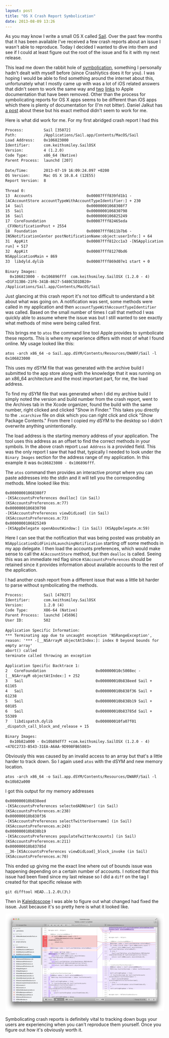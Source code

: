 ```yaml
---
layout: post
title: "OS X Crash Report Symbolication"
date: 2013-08-09 13:26
---
```


As you may know I write a small OS X called [Sail](http://sailforapp.net/). Over
the past few months that it has been available I've received a few crash reports
about an issue I wasn't able to reproduce. Today I decided I wanted to dive into
them and see if I could at least figure out the root of the issue and fix it
with my next release.

This lead me down the rabbit hole of
[symbolication](http://lldb.llvm.org/symbolication.html), something I personally
hadn't dealt with myself before (since Crashlytics does it for you). I was
hoping I would be able to find something around the internet about this,
unfortunately what I mostly came up with was a lot of iOS related answers that
didn't seem to work the same way and
[two](http://developer.apple.com/tools/xcode/symbolizingcrashdumps.html)
[links](http://developer.apple.com/library/mac/technotes/tn2004/tn2123.html) to
Apple documentation that have been removed. Other than the process for
symbolicating reports for OS X apps seems to be different than iOS apps which
there is plenty of documentation for (I'm not bitter). Daniel Jalkut has [a
post](http://www.red-sweater.com/blog/439/crappy-crash-logs) about these but his
exact method didn't seem to work for me.

Here is what did work for me. For my first abridged crash report I had this

```
Process:         Sail [35072]
Path:            /Applications/Sail.app/Contents/MacOS/Sail
Load Address:    0x106823000
Identifier:      com.keithsmiley.SailOSX
Version:         4 (1.2.0)
Code Type:       x86_64 (Native)
Parent Process:  launchd [207]

Date/Time:       2013-07-19 16:09:24.097 +0200
OS Version:      Mac OS X 10.8.4 (12E55)
Report Version:  8

Thread 0:
13  Accounts                        0x00007fff839fd1b1 -[ACAccountStore accountTypeWithAccountTypeIdentifier:] + 230
14  Sail                            0x00000001068308f7
15  Sail                            0x0000000106830798
16  Sail                            0x0000000106825249
17  CoreFoundation                  0x00007fff82465eda _CFXNotificationPost + 2554
18  Foundation                      0x00007fff8611b7b6 -[NSNotificationCenter postNotificationName:object:userInfo:] + 64
31  AppKit                          0x00007fff812cc1a3 -[NSApplication run] + 517
32  AppKit                          0x00007fff81270bd6 NSApplicationMain + 869
33  libdyld.dylib                   0x00007fff869d07e1 start + 0

Binary Images:
  0x106823000 - 0x106896fff  com.keithsmiley.SailOSX (1.2.0 - 4) <D1F313B6-21F6-341B-8627-5480C5D1DB20> /Applications/Sail.app/Contents/MacOS/Sail
```

Just glancing at this crash report it's not too difficult to understand a bit
about what was going on. A notification was sent, some methods were called in my
application and then `accountTypeWithAccountTypeIdentifier` was called. Based on
the small number of times I call that method I was quickly able to assume where
the issue was but I still wanted to see exactly what methods of mine were being
called first.

This brings me to `atos` the command line tool Apple provides to symbolicate
these reports. This is where my experience differs with most of what I found
online. My usage looked like this:

```
atos -arch x86_64 -o Sail.app.dSYM/Contents/Resources/DWARF/Sail -l 0x106823000
```

This uses my dSYM file that was generated with the archive build I submitted to
the app store along with the knowledge that it was running on an x86_64
architecture and the most important part, for me, the load address.

To find my dSYM file that was generated when I did my archive build I simply
noted the version and build number from the crash report, went to the Archives
tab in the Xcode organizer, found the build with the same number, right clicked
and clicked "Show in Finder." This takes you directly to the `.xcarchive` file
on disk which you can right click and click "Show Package Contents." From there
I copied my dSYM to the desktop so I didn't overwrite anything unintentionally.

The load address is the starting memory address of your application. The tool
uses this address as an offset to find the correct methods in your symbols. In
the above crash report `Load Address` is a provided field. This was the only
report I saw that had that, typically I needed to look under the `Binary Images`
section for the address range of my application. In this example it was
`0x106823000 - 0x106896fff`.

The `atos` command then provides an interactive prompt where you can paste
addresses into the stdin and it will tell you the corresponding methods. Mine
looked like this:

```
0x00000001068308f7
-[KSAccountsPreferences dealloc] (in Sail) (KSAccountsPreferences.m:77)
0x0000000106830798
-[KSAccountsPreferences viewDidLoad] (in Sail) (KSAccountsPreferences.m:73)
0x0000000106825249
-[KSAppDelegate openAboutWindow:] (in Sail) (KSAppDelegate.m:59)
```

Here I can see that the notification that was being posted was probably an
`NSApplicationDidFinishLaunchingNotification` starting off some methods in my
app delegate. I then load the accounts preferences, which would make sense to
call the `ACAccountStore` method, but then `dealloc` is called. Seeing this was
an immediate red flag since `KSAccountsPreferences` should be retained since it
provides information about available accounts to the rest of the application.

I had another crash report from a different issue that was a little bit harder
to parse without symbolicating the methods.

```
Process:         Sail [47027]
Identifier:      com.keithsmiley.SailOSX
Version:         1.2.0 (4)
Code Type:       X86-64 (Native)
Parent Process:  launchd [45696]
User ID:         502

Application Specific Information:
*** Terminating app due to uncaught exception 'NSRangeException', reason: '*** -[__NSArrayM objectAtIndex:]: index 0 beyond bounds for empty array'
abort() called
terminate called throwing an exception

Application Specific Backtrace 1:
2   CoreFoundation                      0x000000010c5008ec -[__NSArrayM objectAtIndex:] + 252
3   Sail                                0x000000010b838eed Sail + 61165
4   Sail                                0x000000010b838f36 Sail + 61238
5   Sail                                0x000000010b838b19 Sail + 60185
6   Sail                                0x000000010b83785d Sail + 55389
7   libdispatch.dylib                   0x000000010fa07f01 _dispatch_call_block_and_release + 15

Binary Images:
  0x10b82a000 - 0x10b89dff7 +com.keithsmiley.SailOSX (1.2.0 - 4) <47EC2733-B543-31EA-A6AA-9D998FB65803>
```

Obviously this was caused by an invalid access to an array but that's a little harder to track down. So I again used `atos` with the dSYM and new memory location.

```
atos -arch x86_64 -o Sail.app.dSYM/Contents/Resources/DWARF/Sail -l 0x10b82a000
```

I got this output for my memory addresses

```
0x000000010b838eed
-[KSAccountsPreferences selectedADNUser] (in Sail) (KSAccountsPreferences.m:238)
0x000000010b838f36
-[KSAccountsPreferences selectTwitterUsername] (in Sail) (KSAccountsPreferences.m:243)
0x000000010b838b19
-[KSAccountsPreferences populateTwitterAccounts] (in Sail) (KSAccountsPreferences.m:211)
0x000000010b83785d
__36-[KSAccountsPreferences viewDidLoad]_block_invoke (in Sail) (KSAccountsPreferences.m:70)
```

This ended up giving me the exact line where out of bounds issue was happening
depending on a certain number of accounts. I noticed that this issue had been
fixed since my last release so I did a `diff` on the tag I created for that
specific release with

```
git difftool HEAD..1.2.0\(3\)
```

Then in [Kaleidoscope](http://www.kaleidoscopeapp.com/) I was able to figure out
what changed had fixed the issue. Just because it's so pretty here is what it
looked like.

![Diff](/images/symbolication/diff.png)

Symbolicating crash reports is definitely vital to tracking down bugs your users
are experiencing when you can't reproduce them yourself. Once you figure out how
it's obviously worth it.

